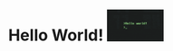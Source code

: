 <div align="center">

# Hello World! <img src="https://github.com/jkomonen/Joshua-Komonen/blob/main/helloWorld.gif" width="100px" alt="hello world">

</div>
